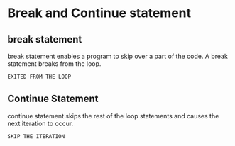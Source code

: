 # Break and Continue statement

## break statement

break statement enables a program to skip over a part of the code. A break statement breaks from the loop.
```bash
EXITED FROM THE LOOP
```

## Continue Statement

continue statement skips the rest of the loop statements and causes the next iteration to occur.
```bash
SKIP THE ITERATION
```